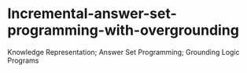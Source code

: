 # Incremental-answer-set-programming-with-overgrounding
Knowledge Representation; Answer Set Programming; Grounding Logic Programs
